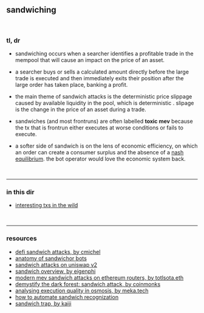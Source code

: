## sandwiching

<br>

### tl, dr

* sandwiching occurs when a searcher identifies a profitable trade in the mempool that will cause an impact on the price of an asset.

* a searcher buys or sells a calculated amount directly before the large trade is executed and then immediately exits their position after the large order has taken place, banking a profit.

* the main theme of sandwich attacks is the deterministic price slippage caused by available liquidity in the pool, which is deterministic . slipage is the change in the price of an asset during a trade.

* sandwiches (and most frontruns) are often labelled **toxic mev** because the tx that is frontrun either executes at worse conditions or fails to execute.

* a softer side of sandwich is on the lens of economic efficiency, on which an order can create a consumer surplus and the absence of a [nash equilibrium](https://en.wikipedia.org/wiki/Nash_equilibrium). the bot operator would love the economic system back.

<br>


---

### in this dir

* [interesting txs in the wild](interesting_examples.md)


<br>

---

### resources

* [defi sandwich attacks, by cmichel](https://cmichel.io/de-fi-sandwich-attacks/)
* [anatomy of sandwichor bots](https://github.com/go-outside-labs/mev-toolkit/blob/main/MEV_searchers/bots/sandwichors.md)
* [sandwich attacks on uniswap v2](https://www.defi-sandwi.ch/)
* [sandwich overview, by eigenphi](https://eigenphi.io/mev/ethereum/sandwich)
* [modern mev sandwich attacks on ethereum routers, by totlsota.eth](https://mirror.xyz/totlsota.eth/9JaNkZ1XQfQD6Y79aLYHC_kb_dSBoJ2JYiag5BuGGM8)
* [demystify the dark forest: sandwich attack, by coinmonks](https://medium.com/coinmonks/demystify-the-dark-forest-on-ethereum-sandwich-attacks-5a3aec9fa33e)
* [analysing execution quality in osmosis, by meka.tech](https://meka.tech/writing/analysing-execution-quality-in-osmosis--e9dd8394-0d09-4d92-a0c7-27629d321af0)
* [how to automate sandwich recognization](https://mirror.xyz/0xc19565163aFdEe3783FC970E4Bd0275B11848d34/0NGVJ0rpUHp6AiO1hluZV6X-sG_uwe5lAaGk3Y91X7A)
* [sandwich trap, by kaiji](https://twitter.com/bertcmiller/status/1443532075936751621)


